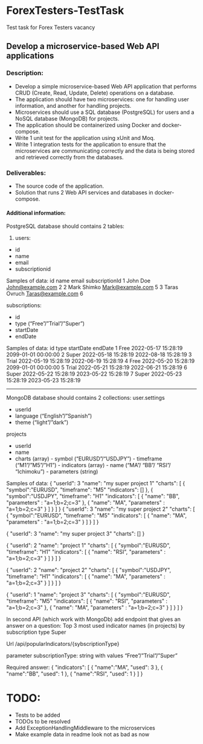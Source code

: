 # ForexTesters-TestTask

Test task for Forex Testers vacancy
## Develop a microservice-based Web API applications
### Description:
- Develop a simple microservice-based Web API application that performs CRUD (Create, Read, Update, Delete) operations on a database.
- The application should have two microservices: one for handling user information, and another for handling projects.
- Microservices should use a SQL database (PostgreSQL) for users and a NoSQL database (MongoDB) for projects.
- The application should be containerized using Docker and docker-compose.
- Write 1 unit test for the application using xUnit and Moq.
- Write 1 integration tests for the application to ensure that the microservices are communicating correctly and the data is being stored and retrieved correctly from the databases.
### Deliverables:
- The source code of the application.
- Solution that runs 2 Web API services and databases in docker-compose.

#### Additional information:
PostgreSQL database should contains 2 tables:
1. users:
- id
- name
- email
- subscriptionid

Samples of data:
id
name
email
subscriptionId
1
John Doe
John@example.com
2
2
Mark Shimko
Mark@example.com
5
3
Taras Ovruch
Taras@example.com
6


subscriptions:
- id
- type     (“Free”/”Trial”/”Super”)
- startDate
- endDate


Samples of data:
id
type
startDate
endDate
1
Free
2022-05-17 15:28:19
2099-01-01 00:00:00
2
Super
2022-05-18 15:28:19
2022-08-18 15:28:19
3
Trial
2022-05-19 15:28:19
2022-06-19 15:28:19
4
Free
2022-05-20 15:28:19
2099-01-01 00:00:00
5
Trial
2022-05-21 15:28:19
2022-06-21 15:28:19
6
Super
2022-05-22 15:28:19
2023-05-22 15:28:19
7
Super
2022-05-23 15:28:19
2023-05-23 15:28:19


-------------------------------------------------
MongoDB database should contains 2 collections:
user.settings
- userId
- language (“English”/”Spanish”)
- theme (“light”/”dark”)

projects
- userId
- name
- charts (array)
        - symbol                  (“EURUSD”/“USDJPY”)
        - timeframe             (“M1”/”M5”/”H1”)
        - indicators (array)
                 - name             (“MA”/ “BB”/ “RSI”/ “Ichimoku”)
                 - parameters (string)

Samples of data:
{
    "userId": 3
    "name": "my super project 1"
    "charts": [
        {
            "symbol":"EURUSD",
            "timeframe": "M5"
            "indicators": []
        },
        {
            "symbol":"USDJPY",
            "timeframe": "H1"
            "indicators": [
                {
                    "name": "BB",
                    "parameters" : "a=1;b=2;c=3"
                },
                {
                    "name": "MA",
                    "parameters" : "a=1;b=2;c=3"
                }
            ]
        }
    ]
}
{
    "userId": 3
    "name": "my super project 2"
    "charts": [
        {
            "symbol":"EURUSD",
            "timeframe": "M5"
            "indicators": [
                {
                    "name": "MA",
                    "parameters" : "a=1;b=2;c=3"
                }
             ]
        }
    ]
}


{
    "userId": 3
    "name": "my super project 3"
    "charts": []
}


{
    "userId": 2
    "name": "project 1"
    "charts": [
        {
            "symbol":"EURUSD",
            "timeframe": "H1"
            "indicators": [
                {
                    "name": "RSI",
                    "parameters" : "a=1;b=2;c=3"
                }
            ]
        }
    ]
}


{
    "userId": 2
    "name": "project 2"
    "charts": [
        {
            "symbol":"USDJPY",
            "timeframe": "H1"
            "indicators": [
                {
                    "name": "MA",
                    "parameters" : "a=1;b=2;c=3"
                }
            ]
        }
    ]
}


{
    "userId": 1
    "name": "project 3"
    "charts": [
        {
            "symbol":"EURUSD",
            "timeframe": "M5"
            "indicators": [
                {
                    "name": "RSI",
                    "parameters" : "a=1;b=2;c=3"
                },
                {
                    "name": "MA",
                    "parameters" : "a=1;b=2;c=3"
                }
            ]
        }
    ]
}





In second API (which work with MongoDb) add endpoint that gives an answer on a question: Top 3 most used indicator names (in projects) by subscription type Super

Url
/api/popularIndicators/{sybscriptionType}

parameter subscriptionType: string with values “Free”/”Trial”/”Super”

Required answer:
{ 
    "indicators": [ 
        {
            "name":"MA",
            "used": 3
        },
        {
            "name":"BB",
            "used": 1
        },
        {
            "name":"RSI",
            "used": 1
        }
    ] 
}


# TODO:
- Tests to be added
- TODOs to be resolved
- Add ExceptionHandlingMiddleware to the microservices
- Make example data in readme look not as bad as now
